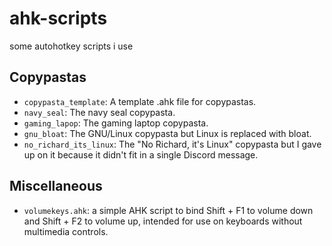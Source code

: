 # ahk-scripts
 some autohotkey scripts i use
## Copypastas
- `copypasta_template`: A template .ahk file for copypastas.
- `navy_seal`: The navy seal copypasta.
- `gaming_lapop`: The gaming laptop copypasta.
- `gnu_bloat`: The GNU/Linux copypasta but Linux is replaced with bloat.
- `no_richard_its_linux`: The "No Richard, it's Linux" copypasta but I gave up on it because it didn't fit in a single Discord message.
## Miscellaneous
- `volumekeys.ahk`: a simple AHK script to bind Shift + F1 to volume down and Shift + F2 to volume up, intended for use on keyboards without multimedia controls.
